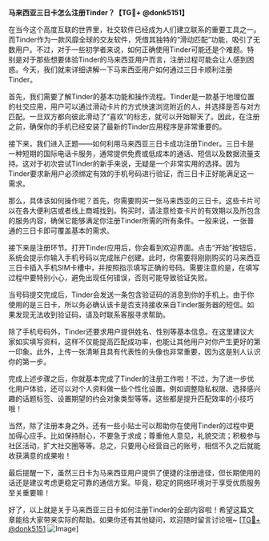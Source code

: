 **马来西亚三日卡怎么注册Tinder？【TG💪+ @donk5151】**

在当今这个高度互联的世界里，社交软件已经成为人们建立联系的重要工具之一。而Tinder作为一款风靡全球的交友软件，凭借其独特的“滑动匹配”功能，吸引了无数用户。不过，对于一些初学者来说，如何正确使用Tinder可能还是个难题。特别是对于那些想要体验Tinder的马来西亚用户而言，注册过程可能会让人感到困惑。今天，我们就来详细讲解一下马来西亚用户如何通过三日卡顺利注册Tinder。

首先，我们需要了解Tinder的基本功能和操作流程。Tinder是一款基于地理位置的社交应用，用户可以通过滑动卡片的方式快速浏览附近的人，并选择是否与对方匹配。一旦双方都向彼此滑动了“喜欢”的标志，就可以开始聊天了。因此，在注册之前，确保你的手机已经安装了最新的Tinder应用程序是非常重要的。

接下来，我们进入正题——如何利用马来西亚三日卡成功注册Tinder。三日卡是一种短期的国际电话卡服务，通常提供免费或低成本的通话、短信以及数据流量支持。这对于初次尝试Tinder的新手来说，无疑是一个非常实用的选择。因为Tinder要求新用户必须绑定有效的手机号码进行验证，而三日卡正好能满足这一需求。

那么，具体该如何操作呢？首先，你需要购买一张马来西亚的三日卡。这些卡片可以在各大便利店或者线上商城找到。购买时，请注意检查卡片的有效期以及所包含的服务内容，确保它能够满足你注册Tinder所需的所有条件。一般来说，一张普通的三日卡即可覆盖基本的需求。

接下来是注册环节。打开Tinder应用后，你会看到欢迎界面。点击“开始”按钮后，系统会提示你输入手机号码以完成账户创建。此时，你需要将刚刚购买的马来西亚三日卡插入手机SIM卡槽中，并按照指示填写正确的号码。需要注意的是，在填写过程中要特别小心，避免出现任何错误，否则可能导致验证失败。

当号码提交完成后，Tinder会发送一条包含验证码的消息到你的手机上。由于你使用的是三日卡，所以务必确认该卡是否支持接收来自Tinder服务器的短信。如果发现无法收到验证码，请及时联系客服寻求帮助。

除了手机号码外，Tinder还要求用户提供姓名、性别等基本信息。在这里建议大家如实填写资料，这样不仅能提高匹配成功率，也能让其他用户对你产生更好的第一印象。此外，上传一张清晰且具有代表性的头像也非常重要，因为这是别人认识你的第一步。

完成上述步骤之后，你就基本完成了Tinder的注册工作啦！不过，为了进一步优化用户体验，还可以对个人资料做一些个性化设置。例如调整隐私权限、选择感兴趣的话题标签、设置期望的约会对象类型等等。这些都是提升匹配效率的小技巧哦！

当然，除了注册本身之外，还有一些小贴士可以帮助你在使用Tinder的过程中更加得心应手。比如保持耐心，不要急于求成；尊重他人意见，礼貌交流；积极参与社区活动，扩大社交圈等等。总之，只要用心经营自己的账号，相信不久之后就能收获满意的成果啦！

最后提醒一下，虽然三日卡为马来西亚用户提供了便捷的注册途径，但长期使用的话还是建议考虑更稳定可靠的通信方案。毕竟，稳定的网络环境对于享受优质服务至关重要嘛！

好了，以上就是关于马来西亚三日卡如何注册Tinder的全部内容啦！希望这篇文章能给大家带来实际的帮助。如果你还有其他疑问，欢迎随时留言讨论哦~ [[TG💪+ @donk5151](https://t.me/s/donk5151) ![Image](https://i.postimg.cc/rwNCRYN7/Snipaste-2025-04-30-17-27-05.png)]